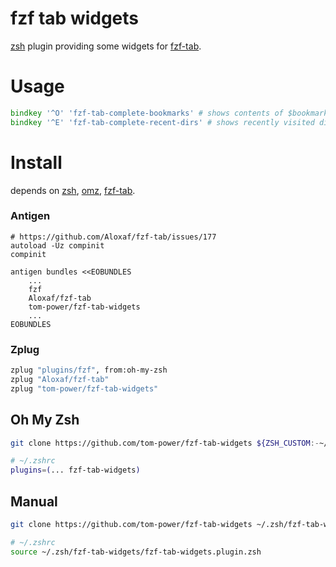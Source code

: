 # fzf tab widgets

[zsh](https://www.zsh.org/) plugin providing some widgets for [fzf-tab](https://github.com/Aloxaf/fzf-tab).

# Usage
```zsh
bindkey '^O' 'fzf-tab-complete-bookmarks' # shows contents of $bookmarks
bindkey '^E' 'fzf-tab-complete-recent-dirs' # shows recently visited directories
```

# Install

depends on [zsh](https://www.zsh.org/), [omz](https://ohmyz.sh/), [fzf-tab](https://github.com/Aloxaf/fzf-tab).

### Antigen

```
# https://github.com/Aloxaf/fzf-tab/issues/177
autoload -Uz compinit
compinit

antigen bundles <<EOBUNDLES
    ...
    fzf
    Aloxaf/fzf-tab
    tom-power/fzf-tab-widgets
    ...
EOBUNDLES
```

### Zplug

```zsh
zplug "plugins/fzf", from:oh-my-zsh
zplug "Aloxaf/fzf-tab"
zplug "tom-power/fzf-tab-widgets"
```

## Oh My Zsh

```sh
git clone https://github.com/tom-power/fzf-tab-widgets ${ZSH_CUSTOM:-~/.oh-my-zsh/custom}/plugins/fzf-tab-widgets

# ~/.zshrc
plugins=(... fzf-tab-widgets)
```

## Manual

```sh
git clone https://github.com/tom-power/fzf-tab-widgets ~/.zsh/fzf-tab-widgets

# ~/.zshrc
source ~/.zsh/fzf-tab-widgets/fzf-tab-widgets.plugin.zsh
```
